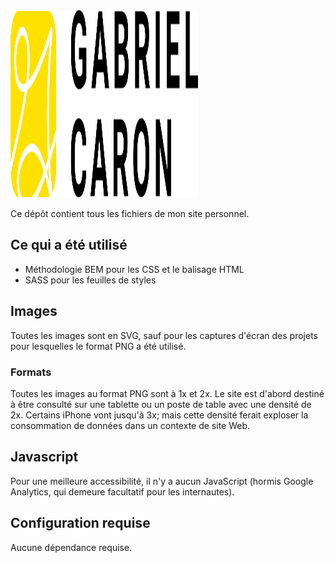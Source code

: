 <img src="liaisons/images/iv-gabrielcaron.svg" width="300" height="300" alt="">

Ce dépôt contient tous les fichiers de mon site personnel.

## Ce qui a été utilisé

* Méthodologie BEM pour les CSS et le balisage HTML
* SASS pour les feuilles de styles

## Images

Toutes les images sont en SVG, sauf pour les captures d'écran des projets pour lesquelles le format PNG a été utilisé.

### Formats

Toutes les images au format PNG sont à 1x et 2x. Le site est d'abord destiné à être consulté sur une tablette ou un poste de table avec une densité de 2x. Certains iPhone vont jusqu'à 3x; mais cette densité ferait exploser la consommation de données dans un contexte de site Web.


## Javascript

Pour une meilleure accessibilité, il n'y a aucun JavaScript (hormis Google Analytics, qui demeure facultatif pour les internautes).

## Configuration requise

Aucune dépendance requise.
